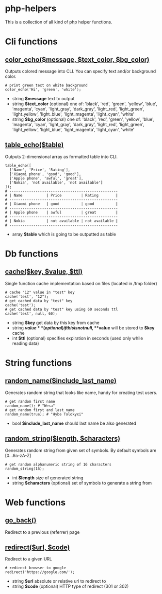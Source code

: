 # php-helpers

This is a collection of all kind of php helper functions.


# Cli functions
## [color_echo($message, $text_color, $bg_color)](lib/cli/color_echo.php)
Outputs colored message into CLI.
You can specify text and/or background color.

```<?php
# print green text on white background
color_echo('Hi', 'green', 'white');
```

 -  string **$message** text to output
 -  string **$text_color** (optional) one of: 'black', 'red', 'green', 'yellow', 'blue', 'magenta', 'cyan', 'light_gray', 'dark_gray', 'light_red', 'light_green', 'light_yellow', 'light_blue', 'light_magenta', 'light_cyan', 'white'
 -  string **$bg_color** (optional) one of: 'black', 'red', 'green', 'yellow', 'blue', 'magenta', 'cyan', 'light_gray', 'dark_gray', 'light_red', 'light_green', 'light_yellow', 'light_blue', 'light_magenta', 'light_cyan', 'white'


## [table_echo($table)](lib/cli/table_echo.php)
Outputs 2-dimensional array as formatted table into CLI.

```<?php
table_echo([
  ['Name', 'Price', 'Rating'],
  ['Xiaomi phone', 'good', 'good'],
  ['Apple phone', 'awful', 'great'],
  ['Nokia', 'not available', 'not available']
]);
# --------------------------------------------------
# | Name           | Price         | Rating        |
# --------------------------------------------------
# | Xiaomi phone   | good          | good          |
# --------------------------------------------------
# | Apple phone    | awful         | great         |
# --------------------------------------------------
# | Nokia          | not available | not available |
# --------------------------------------------------
```

 -  array **$table** which is going to be outputted as table



# Db functions
## [cache($key, $value, $ttl)](lib/db/cache.php)
Single function cache implementation based on files (located in /tmp folder)

```<?php
# cache "12" value in "test" key
cache('test', "12");
# get cached data by "test" key
cache('test');
# get cached data by "test" key using 60 seconds ttl
cache('test', null, 60);
```

 -  string **$key** get data by this key from cache
 -  string **$value** (optional) if this is not null, **$value** will be stored to **$key** cache
 -  int **$ttl** (optional) specifies expiration in seconds (used only while reading data)



# String functions
## [random_name($include_last_name)](lib/string/random_name.php)
Generates random string that looks like name, handy for creating test users.

```<?php
# get random first name
random_name(); # "Wesa"
# get random first and last name
random_name(true); # "Hybe Tolokyxi"
```

 -  bool **$include_last_name** should last name be also generated


## [random_string($length, $characters)](lib/string/random_string.php)
Generates random string from given set of symbols.
By default symbols are [0...9a-zA-Z]

```<?php
# get random alphanumeric string of 16 characters
random_string(16);
```

 -  int **$length** size of generated string
 -  string **$characters** (optional) set of symbols to generate a string from



# Web functions
## [go_back()](lib/web/go_back.php)
Redirect to a previous (referrer) page



## [redirect($url, $code)](lib/web/redirect.php)
Redirect to a given URL

```<?php
# redirect browser to google
redirect('https://google.com/');
```

 -  string **$url** absolute or relative url to redirect to
 -  string **$code** (optional) HTTP type of redirect (301 or 302)


